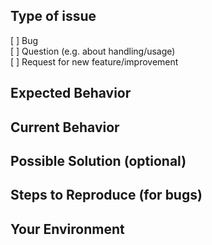 <!--
Thanks for helping us. Feel free to use/edit the template below for your issue/report.
Use "Preview" to view your issue before posting.

Note: Your issue may already be reported!
Please search on the issue track before creating a new one:
https://github.com/codebude/QRCoder/issues?utf8=%E2%9C%93&q=
-->

## Type of issue
[ ] Bug  
[ ] Question (e.g. about handling/usage)  
[ ] Request for new feature/improvement  

## Expected Behavior
<!--
- If you're describing a bug, tell us what should happen  
- If you have a question, ask it here  
- If you're suggesting a change/improvement, tell us how it should work  
-->

## Current Behavior
<!--
- If describing a bug, tell us what happens instead of the expected behavior  
- If suggesting a change/improvement, explain the difference from current behavior  
-->

## Possible Solution (optional)
<!--
Not obligatory, but suggest a fix/reason for the bug or ideas how to implement the addition or new feature.  
-->

## Steps to Reproduce (for bugs)
<!--
Provide a link to a live example, or an unambiguous set of steps to reproduce this bug. Include code to reproduce, files or images that explain how to reproduce the bug.
-->

## Your Environment
<!--
Include as many relevant details about the environment you experienced the bug in.  

* Version used:  
* Compiled from source or NuGet package?:  
* Payload/Encoded text:  
* Used payload generator:  
* Used ECC-level:  
* Used renderer class:  
* Environment (.NET 3.5, .NET 4.X, .NETCore, ...):  
-->
